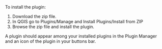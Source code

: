 To install the plugin:

1. Download the zip file. 
2. In QGIS go to Plugins/Manage and Install Plugins/Install from ZIP
3. Browse the zip file and install the plugin.

A plugin should appear among your installed plugins in the Plugin Manager and an icon of the plugin in your buttons bar.
